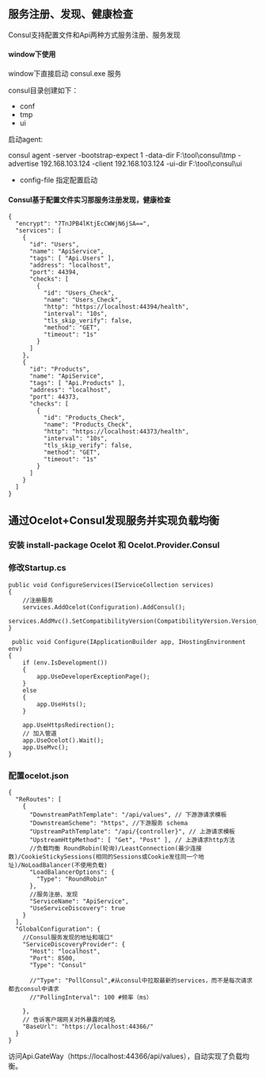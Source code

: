 ## 服务注册、发现、健康检查

Consul支持配置文件和Api两种方式服务注册、服务发现

#### window下使用
 
window下直接启动 consul.exe 服务

consul目录创建如下：

- conf
- tmp
- ui

启动agent:

consul agent -server -bootstrap-expect 1 -data-dir F:\tool\consul\tmp -advertise 192.168.103.124 -client 192.168.103.124 -ui-dir F:\tool\consul\ui

- config-file 指定配置启动

#### Consul基于配置文件实习那服务注册发现，健康检查

	{
	  "encrypt": "7TnJPB4lKtjEcCWWjN6jSA==",
	  "services": [
	    {
	      "id": "Users",
	      "name": "ApiService",
	      "tags": [ "Api.Users" ],
	      "address": "localhost",
	      "port": 44394,
	      "checks": [
	        {
	          "id": "Users_Check",
	          "name": "Users_Check",
	          "http": "https://localhost:44394/health",
	          "interval": "10s",
	          "tls_skip_verify": false,
	          "method": "GET",
	          "timeout": "1s"
	        }
	      ]
	    },
	    {
	      "id": "Products",
	      "name": "ApiService",
	      "tags": [ "Api.Products" ],
	      "address": "localhost",
	      "port": 44373,
	      "checks": [
	        {
	          "id": "Products_Check",
	          "name": "Products_Check",
	          "http": "https://localhost:44373/health",
	          "interval": "10s",
	          "tls_skip_verify": false,
	          "method": "GET",
	          "timeout": "1s"
	        }
	      ]
	    }
	  ]
	} 


 
## 通过Ocelot+Consul发现服务并实现负载均衡

### 安装 install-package Ocelot 和 Ocelot.Provider.Consul


### 修改Startup.cs

	public void ConfigureServices(IServiceCollection services)
	{
        //注册服务
	    services.AddOcelot(Configuration).AddConsul();
	    services.AddMvc().SetCompatibilityVersion(CompatibilityVersion.Version_2_1);
	}
	
	 public void Configure(IApplicationBuilder app, IHostingEnvironment env)
    {
        if (env.IsDevelopment())
        {
            app.UseDeveloperExceptionPage();
        }
        else
        {
            app.UseHsts();
        }

        app.UseHttpsRedirection();
		// 加入管道
        app.UseOcelot().Wait();
        app.UseMvc();
    }

### 配置ocelot.json

	{
	  "ReRoutes": [
	    {
	      "DownstreamPathTemplate": "/api/values", // 下游游请求模板
	      "DownstreamScheme": "https", //下游服务 schema
	      "UpstreamPathTemplate": "/api/{controller}", // 上游请求模板
	      "UpstreamHttpMethod": [ "Get", "Post" ], // 上游请求http方法
	      //负载均衡 RoundRobin(轮询)/LeastConnection(最少连接数)/CookieStickySessions(相同的Sessions或Cookie发往同一个地址)/NoLoadBalancer(不使用负载)
	      "LoadBalancerOptions": {
	        "Type": "RoundRobin"
	      },
	      //服务注册、发现
	      "ServiceName": "ApiService",
	      "UseServiceDiscovery": true
	    }
	  ],
	  "GlobalConfiguration": {
	    //Consul服务发现的地址和端口"
	    "ServiceDiscoveryProvider": {
	      "Host": "localhost",
	      "Port": 8500,
	      "Type": "Consul"
	
	      //"Type": "PollConsul",#从consul中拉取最新的services，而不是每次请求都去consul中请求
	      //"PollingInterval": 100 #频率（ms）
	
	    },
	    // 告诉客户端网关对外暴露的域名
	    "BaseUrl": "https://localhost:44366/"
	  }
	}



访问Api.GateWay（https://localhost:44366/api/values），自动实现了负载均衡。